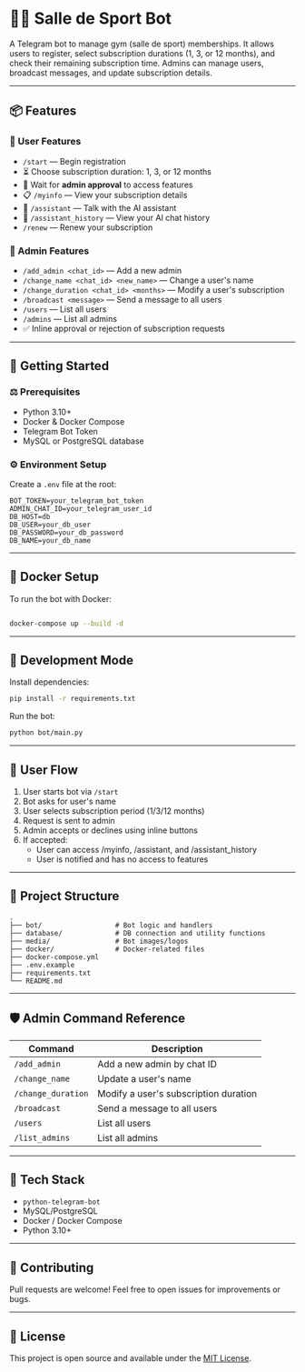 # 🏋️‍♂️ Salle de Sport Bot

A Telegram bot to manage gym (salle de sport) memberships. It allows users to register, select subscription durations (1, 3, or 12 months), and check their remaining subscription time. Admins can manage users, broadcast messages, and update subscription details.

---

## 📦 Features

### 👤 User Features

- `/start` — Begin registration
- ⏳ Choose subscription duration: 1, 3, or 12 months
- 🔐 Wait for **admin approval** to access features
- 📋 `/myinfo` — View your subscription details
- 🤖 `/assistant` — Talk with the AI assistant
- 🧠 `/assistant_history` — View your AI chat history
-    `/renew` — Renew your subscription


### 🔧 Admin Features

- `/add_admin <chat_id>` — Add a new admin
- `/change_name <chat_id> <new_name>` — Change a user's name
- `/change_duration <chat_id> <months>` — Modify a user's subscription
- `/broadcast <message>` — Send a message to all users
- `/users` — List all users
- `/admins` — List all admins
- ✅ Inline approval or rejection of subscription requests

---

## 🚀 Getting Started

### ⚖️ Prerequisites

* Python 3.10+
* Docker & Docker Compose
* Telegram Bot Token
* MySQL or PostgreSQL database

### ⚙️ Environment Setup

Create a `.env` file at the root:

```env
BOT_TOKEN=your_telegram_bot_token
ADMIN_CHAT_ID=your_telegram_user_id
DB_HOST=db
DB_USER=your_db_user
DB_PASSWORD=your_db_password
DB_NAME=your_db_name
```

---

## 🐳 Docker Setup

To run the bot with Docker:

```bash

docker-compose up --build -d
```

---

## 🧪 Development Mode

Install dependencies:

```bash
pip install -r requirements.txt
```

Run the bot:

```bash
python bot/main.py
```

---

## 👥 User Flow

1. User starts bot via `/start`
2. Bot asks for user's name
3. User selects subscription period (1/3/12 months)
4. Request is sent to admin
5. Admin accepts or declines using inline buttons
6. If accepted:
     - User can access /myinfo, /assistant, and /assistant_history
     - User is notified and has no access to features





---

## 📂 Project Structure

```
.
├── bot/                  # Bot logic and handlers
├── database/             # DB connection and utility functions
├── media/                # Bot images/logos
├── docker/               # Docker-related files
├── docker-compose.yml
├── .env.example
├── requirements.txt
└── README.md
```

---

## 🛡 Admin Command Reference

| Command            | Description                           |
| ------------------ | ------------------------------------- |
| `/add_admin`       | Add a new admin by chat ID            |
| `/change_name`     | Update a user's name                  |
| `/change_duration` | Modify a user's subscription duration |
| `/broadcast`       | Send a message to all users           |
| `/users`           | List all users                        |
| `/list_admins`     | List all admins                       |

---

## 🧐 Tech Stack

* `python-telegram-bot`
* MySQL/PostgreSQL
* Docker / Docker Compose
* Python 3.10+

---

## 🤝 Contributing

Pull requests are welcome! Feel free to open issues for improvements or bugs.

---

## 📄 License

This project is open source and available under the [MIT License](LICENSE).
